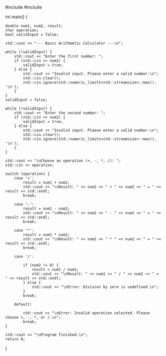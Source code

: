 #include <iostream>
#include <limits>

int main() {
    
    double num1, num2, result;
    char operation;
    bool validInput = false;

    std::cout << "--- Basic Arithmetic Calculator ---\n";

    while (!validInput) {
        std::cout << "Enter the first number: ";
        if (std::cin >> num1) {
            validInput = true;
        } else {
            std::cout << "Invalid input. Please enter a valid number.\n";
            std::cin.clear();
            std::cin.ignore(std::numeric_limits<std::streamsize>::max(), '\n');
        }
    }
    validInput = false; 

    while (!validInput) {
        std::cout << "Enter the second number: ";
        if (std::cin >> num2) {
            validInput = true;
        } else {
            std::cout << "Invalid input. Please enter a valid number.\n";
            std::cin.clear();
            std::cin.ignore(std::numeric_limits<std::streamsize>::max(), '\n');
        }
    }

    std::cout << "\nChoose an operation (+, -, *, /): ";
    std::cin >> operation;

    switch (operation) {
        case '+':
            result = num1 + num2;
            std::cout << "\nResult: " << num1 << " + " << num2 << " = " << result << std::endl;
            break;

        case '-':
            result = num1 - num2;
            std::cout << "\nResult: " << num1 << " - " << num2 << " = " << result << std::endl;
            break;

        case '*':
            result = num1 * num2;
            std::cout << "\nResult: " << num1 << " * " << num2 << " = " << result << std::endl;
            break;

        case '/':

            if (num2 != 0) {
                result = num1 / num2;
                std::cout << "\nResult: " << num1 << " / " << num2 << " = " << result << std::endl;
            } else {
                std::cout << "\nError: Division by zero is undefined.\n";
            }
            break;

        default:
            
            std::cout << "\nError: Invalid operation selected. Please choose +, -, *, or /.\n";
            break;
    }

    std::cout << "\nProgram finished.\n";
    return 0; 
}
